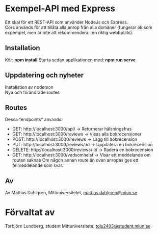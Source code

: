 # Exempel-API med Express
Ett skal för ett REST-API som använder NodeJs och Express.  
Cors används för att tillåta alla anrop från alla domäner (fungerar ok som expempel, men är inte att rekommendera i en riktig webbplats).

## Installation
Kör: 
**npm install**
Starta sedan applikationen med: 
**npm run serve**

## Uppdatering och nyheter
Installation av nodemon   
Nya och förändrade routes

## Routes
Dessa "endpoints" används:
* GET: 	http://localhost:3000/api/ 						-> Returnerar hälsningsfras
* GET: 	http://localhost:3000/reviews 				    -> Visas alla bokrecensioner
* POST: http://localhost:3000/reviews 			        -> Lägg till bokrecension
* PUT: 	http://localhost:3000/reviews/:id			    -> Uppdatera en bokrecension
* DELETE: http://localhost:3000/reviews/:id	            -> Radera en bokrecension
* GET: http://localhost:3000/vadsomhelst                -> Visar ett meddelande om routen saknas
Om någon annan route än ovan anropas ges ett felmeddelande som svar.

## Av
Av Mattias Dahlgren, Mittuniversitetet, mattias.dahlgren@miun.se
# Förvaltat av
Torbjörn Lundberg, student Mittuniversitete, tolu2403@student.miun.se